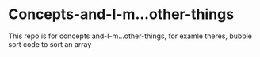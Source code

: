 # Concepts-and-I-m...other-things
This repo is for concepts and-I-m...other-things, 
for examle theres, bubble sort code to sort an array
